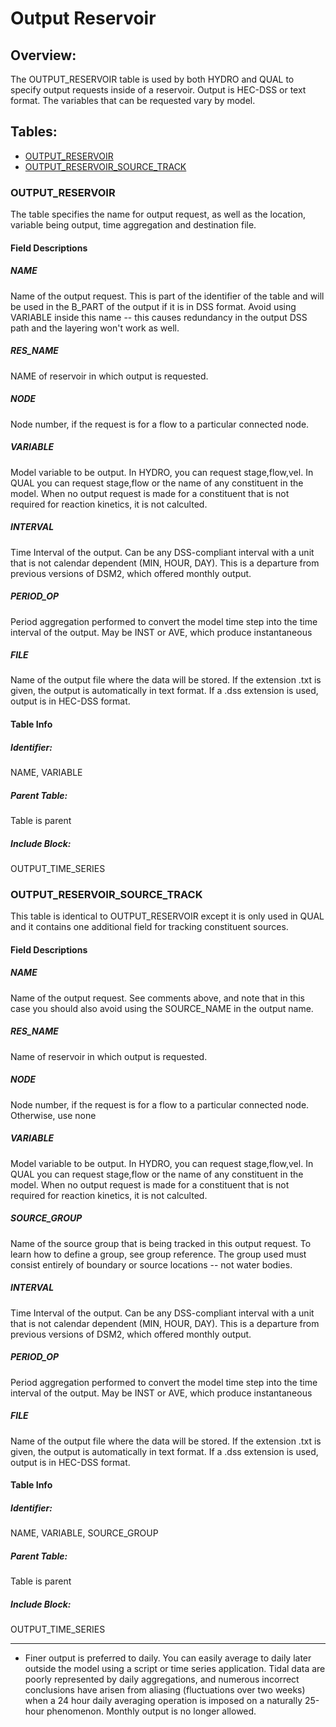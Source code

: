 # Output Reservoir

## Overview:

The OUTPUT_RESERVOIR table is used by both HYDRO and QUAL to specify
output requests inside of a reservoir. Output is HEC-DSS or text format.
The variables that can be requested vary by model.

  

## Tables:

-   [OUTPUT_RESERVOIR](#OutputReservoir-output_reservoir)
-   [OUTPUT_RESERVOIR_SOURCE_TRACK](#OutputReservoir-output_reservoir_source_track)

  

### OUTPUT_RESERVOIR

The table specifies the name for output request, as well as the
location, variable being output, time aggregation and destination file.

#### Field Descriptions

##### NAME

Name of the output request. This is part of the identifier of the table
and will be used in the B_PART of the output if it is in DSS format.
Avoid using VARIABLE inside this name -- this causes redundancy in the
output DSS path and the layering won't work as well.

##### RES_NAME

NAME of reservoir in which output is requested.

##### NODE

Node number, if the request is for a flow to a particular connected
node.

##### VARIABLE

Model variable to be output. In HYDRO, you can request stage,flow,vel.
In QUAL you can request stage,flow or the name of any constituent in the
model. When no output request is made for a constituent that is not
required for reaction kinetics, it is not calculted.

##### INTERVAL

Time Interval of the output. Can be any DSS-compliant interval with a
unit that is not calendar dependent (MIN, HOUR, DAY). This is a
departure from previous versions of DSM2, which offered monthly output.

##### PERIOD_OP

Period aggregation performed to convert the model time step into the
time interval of the output. May be INST or AVE, which produce
instantaneous

##### FILE

Name of the output file where the data will be stored. If the extension
.txt is given, the output is automatically in text format. If a .dss
extension is used, output is in HEC-DSS format.

#### Table Info

##### Identifier:

NAME, VARIABLE

##### Parent Table:

Table is parent

##### Include Block:

OUTPUT_TIME_SERIES

  
  

### OUTPUT_RESERVOIR_SOURCE_TRACK

This table is identical to OUTPUT_RESERVOIR except it is only used in
QUAL and it contains one additional field for tracking constituent
sources.

#### Field Descriptions

##### NAME

Name of the output request. See comments above, and note that in this
case you should also avoid using the SOURCE_NAME in the output name.

##### RES_NAME

Name of reservoir in which output is requested.

##### NODE

Node number, if the request is for a flow to a particular connected
node. Otherwise, use none

##### VARIABLE

Model variable to be output. In HYDRO, you can request stage,flow,vel.
In QUAL you can request stage,flow or the name of any constituent in the
model. When no output request is made for a constituent that is not
required for reaction kinetics, it is not calculted.

##### SOURCE_GROUP

Name of the source group that is being tracked in this output request.
To learn how to define a group, see group reference. The group used must
consist entirely of boundary or source locations -- not water bodies.

##### INTERVAL

Time Interval of the output. Can be any DSS-compliant interval with a
unit that is not calendar dependent (MIN, HOUR, DAY). This is a
departure from previous versions of DSM2, which offered monthly output.

##### PERIOD_OP

Period aggregation performed to convert the model time step into the
time interval of the output. May be INST or AVE, which produce
instantaneous

##### FILE

Name of the output file where the data will be stored. If the extension
.txt is given, the output is automatically in text format. If a .dss
extension is used, output is in HEC-DSS format.

#### Table Info

##### Identifier:

NAME, VARIABLE, SOURCE_GROUP

##### Parent Table:

Table is parent

##### Include Block:

OUTPUT_TIME_SERIES

------------------------------------------------------------------------

  

-   Finer output is preferred to daily. You can easily average to daily
    later outside the model using a script or time series application.
    Tidal data are poorly represented by daily aggregations, and
    numerous incorrect conclusions have arisen from aliasing
    (fluctuations over two weeks) when a 24 hour daily averaging
    operation is imposed on a naturally 25-hour phenomenon. Monthly
    output is no longer allowed.

  
  
